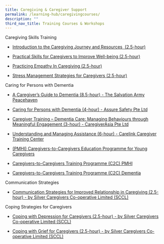```yaml
---
title: Caregiving & Caregiver Support
permalink: /learning-hub/caregivingcourses/
description: ""
third_nav_title: Training Courses & Workshops
---
```

Caregiving Skills Training

*   [Introduction to the Caregiving Journey and Resources  (2.5-hour)](https://www.aic.sg/caregiving/caregiver-training-course/Documents/SV_Introduction%20to%20Caregiving%20Journey%20and%20Resources.pdf)
    
*   [Practical Skills for Caregivers to Improve Well-being (2.5-hour)](https://www.aic.sg/caregiving/caregiver-training-course/Documents/SV_Practical%20Skills%20for%20Caregivers%20to%20Improve%20Well-being.pdf)
    
*   [Practicing Empathy In Caregiving (2.5-hour)](https://www.aic.sg/caregiving/caregiver-training-course/Documents/SV_Practising%20Empathy%20In%20Caregiving.pdf)
    
*   [Stress Management Strategies for Caregivers (2.5-hour)](https://www.aic.sg/caregiving/caregiver-training-course/Documents/SV_Stress%20Management%20Strategies%20for%20Caregivers.pdf)
    

  

Caring for Persons with Dementia 

*   [A Caregiver’s Guide to Dementia (8.5-hour) - The Salvation Army Peacehaven](https://www.aic.sg/caregiving/caregiver-training-course/Documents/PN_A%20Caregiver%E2%80%99s%20Guide%20to%20Dementia.pdf) 
    
*   [Caring for Persons with Dementia (4-hour) - Assure Safety Pte Ltd](https://www.aic.sg/caregiving/caregiver-training-course/Documents/AS_Caring%20for%20Persons%20with%20Dementia%20%28Classroom%20Based%29.pdf)
    
*   [Caregiver Training – Dementia Care: Managing Behaviours through Meaningful Engagement (3-hour) - CaregiverAsia Pte Ltd](https://www.aic.sg/caregiving/caregiver-training-course/Documents/CA_Dementia%20Care%20Managing%20Behaviours%20through%20Meaningful%20Engagement.pdf) 
    
*   [Understanding and Managing Assistance (6-hour) - Carelink Caregiver Training Center](https://www.aic.sg/caregiving/caregiver-training-course/Documents/CC_Understanding%20and%20Managing%20Dementia%20Person%20with%20ADLs%20Assistance.pdf)
    
*   [(PMHI) Caregivers-to-Caregivers Education Programme for Young Caregivers](https://www.cal.org.sg/c2c)
    

*   [Caregivers-to-Caregivers Training Programme (C2C) PMHI](https://www.cal.org.sg/c2c)
    
*   [Caregivers-to-Caregivers Training Programme (C2C) Dementia](https://www.cal.org.sg/c2c)
    

  

Communication Strategies

*   [Communication Strategies for Improved Relationship in Caregiving (2.5-hour) - by Silver Caregivers Co-operative Limited (SCCL)](https://www.aic.sg/caregiving/caregiver-training-course/Documents/SV_Communication%20Strategies%20for%20Improved%20Relationship%20in%20Caregiving.pdf)
    

  

Coping Strategies for Caregivers

*   [Coping with Depression for Caregivers (2.5-hour) - by Silver Caregivers Co-operative Limited (SCCL)](https://www.aic.sg/caregiving/caregiver-training-course/Documents/SV_Coping%20with%20Depression%20for%20Caregiver.pdf)
    
*   [Coping with Grief for Caregivers (2.5-hour) - by Silver Caregivers Co-operative Limited (SCCL)](https://www.aic.sg/caregiving/caregiver-training-course/Documents/SV_Coping%20with%20Grief%20for%20Caregiver.pdf)